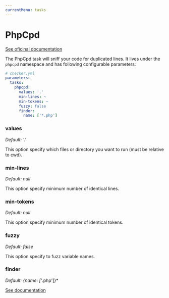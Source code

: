 ```yaml
---
currentMenu: tasks
---
```


# PhpCpd

[See oficinal documentation](https://github.com/sebastianbergmann/phpcpd)

The PhpCpd task will sniff your code for duplicated lines.
It lives under the `phpcpd` namespace and has following configurable parameters:

```yml
# checker.yml
parameters:
  tasks:
    phpcpd:
      values: '.'
      min-lines: ~
      min-tokens: ~
      fuzzy: false
      finder:
        name: ['*.php']
```

### values

*Default: '.'*

This option specify which files or directory you want to run (must be relative to cwd).

### min-lines

*Default: null*

This option specify minimum number of identical lines.

### min-tokens

*Default: null*

This option specify minimum number of identical tokens.

### fuzzy

*Default: false*

This option specify to fuzz variable names.

### finder

*Default: {name: ['*.php']}*

[See documentation](../tasks.md#finder)
